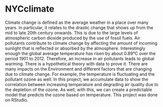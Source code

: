# NYCclimate

  Climate change is defined as the average weather in a place over many years. In particular, it
relates to the drastic change that shows up from the mid to late 20th century onwards. This is due
to the large levels of atmospheric carbon dioxide produced by the use of fossil fuels. Air
pollutants contribute to climate change by affecting the amount of incoming sunlight that is
reflected or absorbed by the atmosphere. Interestingly enough the global average temperature has
risen by about 0.89°C over the period 1901 to 2012.
  Therefore, an increase in air pollutants leads to global warming. There is a hypothetical theory
with data to prove it. There are many impacts on the Environment and different factors that are
changing due to climate change. For example, the temperature is fluctuating and the pollutant
ozone as well.
  In this project, we accumulate data to show the correlation between increasing temperature
and degrading air quality due to the depletion of the ozone. As well, with this, we can create a
predictable model that predicts the ozone based on temperature. This project was done on RStudio.
